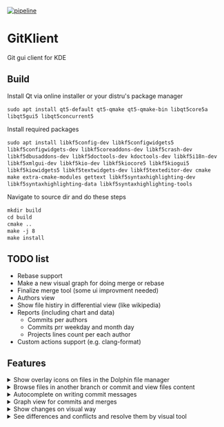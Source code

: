 [![pipeline](https://invent.kde.org/sdk/gitklient/badges/master/pipeline.svg)](https://invent.kde.org/sdk/gitklient/-/pipelines)

# GitKlient

Git gui client for KDE

## Build

Install Qt via online installer or your distru's package manager
```
sudo apt install qt5-default qt5-qmake qt5-qmake-bin libqt5core5a libqt5gui5 libqt5concurrent5
```

Install required packages
```
sudo apt install libkf5config-dev libkf5configwidgets5 libkf5configwidgets-dev libkf5coreaddons-dev libkf5crash-dev libkf5dbusaddons-dev libkf5doctools-dev kdoctools-dev libkf5i18n-dev libkf5xmlgui-dev libkf5kio-dev libkf5kiocore5 libkf5kiogui5 libkf5kiowidgets5 libkf5textwidgets-dev libkf5texteditor-dev cmake make extra-cmake-modules gettext libkf5syntaxhighlighting-dev libkf5syntaxhighlighting-data libkf5syntaxhighlighting-tools
```

Navigate to source dir and do these steps
```
mkdir build
cd build
cmake ..
make -j 8
make install
```

## TODO list
  - Rebase support
  - Make a new visual graph for doing merge or rebase 
  - Finalize merge tool (some ui improvment needed)
  - Authors view
  - Show file histiry in differential view (like wikipedia)
  - Reports (including chart and data)
    - Commits per authors
    - Commits prr weekday and month day
    - Projects lines count per each author
  - Custom actions support (e.g. clang-format)

## Features

<details>
    <summary>Show overlay icons on files in the Dolphin file manager</summary>
    <img src="doc/screenshots/icons.png" height="400" />
</details>

<details>
    <summary>Browse files in another branch or commit and view files content </summary>
    <img src="doc/screenshots/browse.png" height="400" />
</details>
<details>
    <summary>Autocomplete on writing commit messages</summary>
    <img src="doc/screenshots/autocomplete.png" height="400" />
</details>
<details>
    <summary>Graph view for commits and merges</summary>
    <img src="doc/screenshots/graph.png" height="400" />
</details>
<details>
    <summary>Show changes on visual way</summary>
    <img src="doc/screenshots/diff_on_changes.png" height="400" />
</details>
<details>
    <summary>See differences and conflicts and resolve them by visual tool</summary>
    <img src="doc/screenshots/merge.png" height="400" />
</details>


